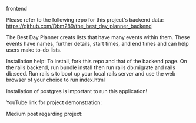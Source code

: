 frontend

Please refer to the following repo for this project's backend data: https://github.com/Dbm289/the_best_day_planner_backend

The Best Day Planner creats lists that have many events within them. These events have names, further details, start times, and end times and can help users make to-do lists. 

Installation help: To install, fork this repo and that of the backend page. On the rails backend, run bundle install then run rails db:migrate and rails db:seed. Run rails s to boot up your local rails server and use the web browser of your choice to run index.html

Installation of postgres is important to run this application!

YouTube link for project demonstration:

Medium post regarding project:

